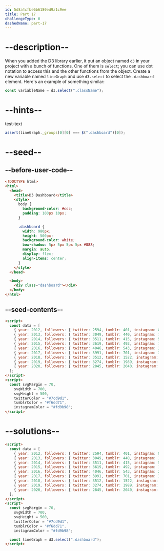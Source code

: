 ```yaml
---
id: 5d8a4cfbe6b6180ed9a1c9ee
title: Part 17
challengeType: 0
dashedName: part-17
---
```


# --description--

When you added the D3 library earlier, it put an object named `d3` in your project with a bunch of functions. One of them is `select`; you can use dot notation to access this and the other functions from the object. Create a new variable named `lineGraph` and use `d3.select` to select the `.dashboard` element. Here's an example of something similar:

```js
const variableName = d3.select(".className");
```

# --hints--

test-text

```js
assert(lineGraph._groups[0][0] === $(".dashboard")[0]);
```

# --seed--

## --before-user-code--

```html
<!DOCTYPE html>
<html>
  <head>
    <title>D3 Dashboard</title>
    <style>
      body {
        background-color: #ccc;
        padding: 100px 10px;
      }

      .dashboard {
        width: 980px;
        height: 500px;
        background-color: white;
        box-shadow: 5px 5px 5px 5px #888;
        margin: auto;
        display: flex;
        align-items: center;
      }
    </style>
  </head>

  <body>
    <div class="dashboard"></div>
  </body>
</html>
```

## --seed-contents--

```html
<script>
  const data = [
    { year: 2012, followers: { twitter: 2594, tumblr: 401, instagram: 83 } },
    { year: 2013, followers: { twitter: 3049, tumblr: 440, instagram: 192 } },
    { year: 2014, followers: { twitter: 3511, tumblr: 415, instagram: 511 } },
    { year: 2015, followers: { twitter: 3619, tumblr: 492, instagram: 1014 } },
    { year: 2016, followers: { twitter: 4046, tumblr: 543, instagram: 2066 } },
    { year: 2017, followers: { twitter: 3991, tumblr: 701, instagram: 3032 } },
    { year: 2018, followers: { twitter: 3512, tumblr: 1522, instagram: 4512 } },
    { year: 2019, followers: { twitter: 3274, tumblr: 1989, instagram: 4715 } },
    { year: 2020, followers: { twitter: 2845, tumblr: 2040, instagram: 4801 } },
  ];
</script>
<script>
  const svgMargin = 70,
    svgWidth = 700,
    svgHeight = 500,
    twitterColor = "#7cd9d1",
    tumblrColor = "#f6dd71",
    instagramColor = "#fd9b98";
</script>
```

# --solutions--

```html
<script>
  const data = [
    { year: 2012, followers: { twitter: 2594, tumblr: 401, instagram: 83 } },
    { year: 2013, followers: { twitter: 3049, tumblr: 440, instagram: 192 } },
    { year: 2014, followers: { twitter: 3511, tumblr: 415, instagram: 511 } },
    { year: 2015, followers: { twitter: 3619, tumblr: 492, instagram: 1014 } },
    { year: 2016, followers: { twitter: 4046, tumblr: 543, instagram: 2066 } },
    { year: 2017, followers: { twitter: 3991, tumblr: 701, instagram: 3032 } },
    { year: 2018, followers: { twitter: 3512, tumblr: 1522, instagram: 4512 } },
    { year: 2019, followers: { twitter: 3274, tumblr: 1989, instagram: 4715 } },
    { year: 2020, followers: { twitter: 2845, tumblr: 2040, instagram: 4801 } },
  ];
</script>
<script>
  const svgMargin = 70,
    svgWidth = 700,
    svgHeight = 500,
    twitterColor = "#7cd9d1",
    tumblrColor = "#f6dd71",
    instagramColor = "#fd9b98";

  const lineGraph = d3.select(".dashboard");
</script>
```
